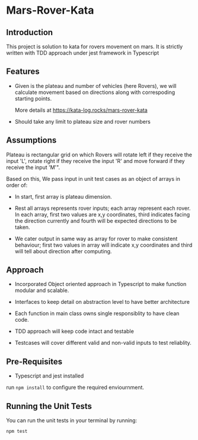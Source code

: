 # Mars-Rover-Kata

## Introduction

This project is solution to kata for rovers movement on mars.
It is strictly written with TDD approach under jest framework in Typescript

## Features

* Given is the plateau and number of vehicles (here Rovers), we will calculate movement based on directions along with correspoding starting points.
  
  More details at https://kata-log.rocks/mars-rover-kata

* Should take any limit to plateau size and rover numbers


## Assumptions

Plateau is rectangular grid on which Rovers will rotate left if they receive the input 'L', rotate right if they receive the input 'R' and move forward if they receive the input 'M'".

Based on this, We pass input in unit test cases as an object of arrays in order of:
   * In start, first array is plateau dimension.
   * Rest all arrays represents rover inputs; each array represent each rover.
     In each array, first two values are x,y coordinates, 
     third indicates facing the direction currently and fourth will be expected directions to be taken.

   * We cater output in same way as array for rover to make consistent behaviour; 
      first two values in array will indicate x,y coordinates and third will tell about direction after computing.

## Approach

* Incorporated Object oriented approach in Typescript to make function modular and scalable.

* Interfaces to keep detail on abstraction level to have better architecture

* Each function in main class owns single responsiblity to have clean code.

* TDD approach will keep code intact and testable

* Testcases will cover different valid and non-valid inputs to test reliablity.      
 

## Pre-Requisites

* Typescript and jest installed

run `npm install` to configure the required enviournment.

## Running the Unit Tests

You can run the unit tests in your terminal by running:

`npm test`
